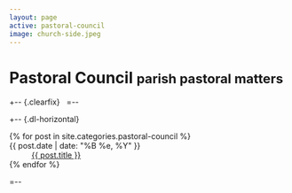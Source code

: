 ```yaml
---
layout: page
active: pastoral-council
image: church-side.jpeg
---
```


# Pastoral Council <small>parish pastoral matters</small>

+-- {.clearfix}
&nbsp;
=--

+-- {.dl-horizontal}
<section>
  <dl>
  {% for post in site.categories.pastoral-council %}
    <dt>{{ post.date | date: "%B %e, %Y" }}</dt>
    <dd>
      <a href="{{ post.url }}">{{ post.title }}</a>
    </dd>
  {% endfor %}
  </dl>
</section>
=--

